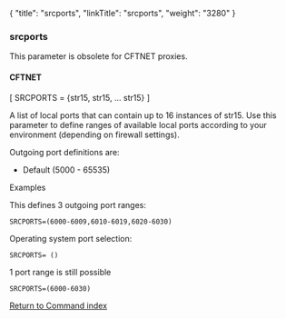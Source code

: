 {
    "title": "srcports",
    "linkTitle": "srcports",
    "weight": "3280"
}<span id="srcports"></span>

### srcports

This parameter is obsolete for CFTNET proxies.

#### CFTNET

\[ SRCPORTS = {str15, str15, ... str15} \]

A list of local ports that can contain up to 16 instances of str15. Use this parameter to define ranges of available local ports according to your environment (depending on firewall settings).

Outgoing port definitions are:

- Default (5000 - 65535)

Examples

This defines
3 outgoing port ranges:

```
SRCPORTS=(6000-6009,6010-6019,6020-6030)
```

Operating system port selection:
  

```
SRCPORTS= ()
```

1 port range
is still possible

```
SRCPORTS=(6000-6030)
```

[Return to Command index](../../)
